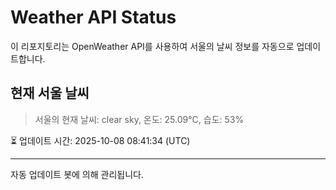 
# Weather API Status

이 리포지토리는 OpenWeather API를 사용하여 서울의 날씨 정보를 자동으로 업데이트합니다.

## 현재 서울 날씨
> 서울의 현재 날씨: clear sky, 온도: 25.09°C, 습도: 53%

⏳ 업데이트 시간: 2025-10-08 08:41:34 (UTC)

---
자동 업데이트 봇에 의해 관리됩니다.
